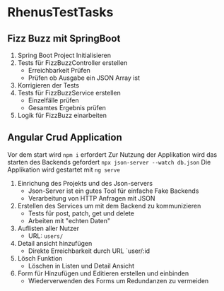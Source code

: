 # RhenusTestTasks

## Fizz Buzz mit SpringBoot

1. Spring Boot Project Initialisieren
2. Tests für FizzBuzzController erstellen
	- Erreichbarkeit Prüfen
	- Prüfen ob Ausgabe ein JSON Array ist
3. Korrigieren der Tests
4. Tests für FizzBuzzService erstellen
	- Einzelfälle prüfen
	- Gesamtes Ergebnis prüfen
5. Logik für FizzBuzz einarbeiten

## Angular Crud Application
Vor dem start wird `npm i` erfordert
Zur Nutzung der Applikation wird das starten des Backends gefordert
`npx json-server --watch db.json`
Die Applikation wird gestartet mit
`ng serve`

1. Einrichung des Projekts und des Json-servers
	- Json-Server ist ein gutes Tool für einfache Fake Backends
 	- Verarbeitung von HTTP Anfragen mit JSON
2. Erstellen des Services um mit dem Backend zu kommunizieren
	- Tests für post, patch, get und delete
	- Arbeiten mit "echten Daten"
3. Auflisten aller Nutzer
	- URL: `users/`
4. Detail ansicht hinzufügen
   	- Direkte Erreichbarkeit durch URL `user/:id
5. Lösch Funktion
	- Löschen in Listen und Detail Ansicht
6. Form für Hinzufügen und Editieren erstellen und einbinden
   	- Wiederverwenden des Forms um Redundanzen zu vermeiden
